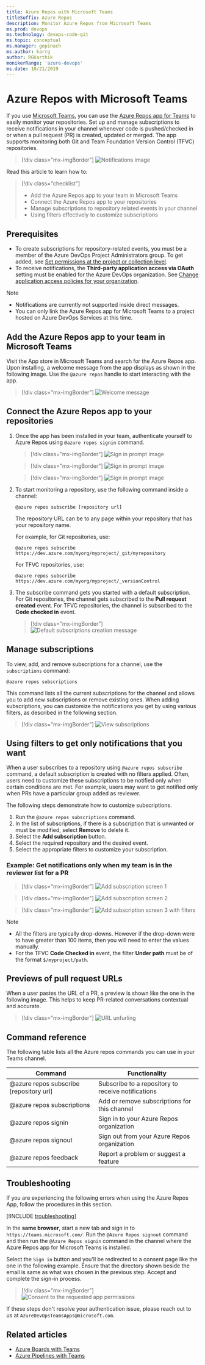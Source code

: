 ```yaml
---
title: Azure Repos with Microsoft Teams
titleSuffix: Azure Repos
description: Monitor Azure Repos from Microsoft Teams
ms.prod: devops
ms.technology: devops-code-git
ms.topic: conceptual
ms.manager: gopinach
ms.author: karrg
author: RGKarthik
monikerRange: 'azure-devops'
ms.date: 10/21/2019
---
```


# Azure Repos with Microsoft Teams

If you use [Microsoft Teams](https://products.office.com/microsoft-teams/group-chat-software), you can use the 
[Azure Repos app for Teams](https://appsource.microsoft.com/product/office/WA200000643) to easily monitor your repositories. 
Set up and manage subscriptions to receive notifications in your channel whenever code is pushed/checked 
in or when a pull request (PR) is created, updated or merged. The app supports monitoring both Git and 
Team Foundation Version Control (TFVC) repositories.

> [!div class="mx-imgBorder"]
> ![Notifications image](_img/integrations-teams/NotificationsCards.png)

Read this article to learn how to: 

> [!div class="checklist"]  
> * Add the Azure Repos app to your team in Microsoft Teams
> * Connect the Azure Repos app to your repositories
> * Manage subscriptions to repository related events in your channel
> * Using filters effectively to customize subscriptions


## Prerequisites

- To create subscriptions for repository-related events, you must be a member of the Azure DevOps Project Administrators group. 
To get added, see [Set permissions at the project or collection level](../../organizations/security/set-project-collection-level-permissions.md).
- To receive notifications, the **Third-party application access via OAuth** setting must be enabled for the Azure DevOps organization. See [Change application 
access policies for your organization](../../organizations/accounts/change-application-access-policies.md).

> [!NOTE]
> * Notifications are currently not supported inside direct messages.
> * You can only link the Azure Repos app for Microsoft Teams to a project hosted on Azure DevOps Services at this time.

## Add the Azure Repos app to your team in Microsoft Teams

Visit the App store in Microsoft Teams and search for the Azure Repos app. Upon installing, a welcome message from the app 
displays as shown in the following image. Use the `@azure repos` handle to start interacting with the app.
   
> [!div class="mx-imgBorder"]
> ![Welcome message](./_img/integrations-teams/welcome.png)


## Connect the Azure Repos app to your repositories

1. Once the app has been installed in your team, authenticate yourself to Azure Repos using `@azure repos signin` command.
   
   > [!div class="mx-imgBorder"]
   > ![Sign in prompt image ](./_img/integrations-teams/SignIn.png)

   > [!div class="mx-imgBorder"]
   > ![Sign in prompt image ](./_img/integrations-teams/SignIn1.png)

   > [!div class="mx-imgBorder"]
   > ![Sign in prompt image ](./_img/integrations-teams/SignIn-Complete.png)


2. To start monitoring a repository, use the following command inside a channel:

   ```
   @azure repos subscribe [repository url]
   ```

   The repository URL can be to any page within your repository that has your repository name.

   For example, for Git repositories, use:

   ```
   @azure repos subscribe https://dev.azure.com/myorg/myproject/_git/myrepository
   ```

   For TFVC repositories, use:

   ```
   @azure repos subscribe https://dev.azure.com/myorg/myproject/_versionControl
   ```

3. The subscribe command gets you started with a default subscription. For Git repositories, the channel gets subscribed to the **Pull request created** event. For TFVC repositories, the channel is subscribed to the **Code checked in** event.

   > [!div class="mx-imgBorder"]
   > ![Default subscriptions creation message](./_img/integrations-teams/Subscriptions-added-confirmation.png)


## Manage subscriptions

To view, add, and remove subscriptions for a channel, use the `subscriptions` command:

```
@azure repos subscriptions    
```

This command lists all the current subscriptions for the channel and allows you to add new subscriptions or remove existing ones. 
When adding subscriptions, you can customize the notifications you get by using various filters, as described in the following section.

> [!div class="mx-imgBorder"]
> ![View subscriptions](./_img/integrations-teams/Subscriptions.png)

## Using filters to get only notifications that you want

When a user subscribes to a repository using `@azure repos subscribe` command, a default subscription is created with no filters applied.
Often, users need to customize these subscriptions to be notified only when certain conditions are met. 
For example, users may want to get notified only when PRs have a particular group added as reviewer. 

The following steps demonstrate how to customize subscriptions.

1.	Run the `@azure repos subscriptions` command.
2.	In the list of subscriptions, if there is a subscription that is unwanted or must be modified, select **Remove** to delete it.
3.	Select the **Add subscription** button.
4.	Select the required repository and the desired event.
5.	Select the appropriate filters to customize your subscription.

### Example: Get notifications only when my team is in the reviewer list for a PR

> [!div class="mx-imgBorder"]
> ![Add subscription screen 1](./_img/integrations-teams/Filters-1.png)

> [!div class="mx-imgBorder"]
> ![Add subscription screen 2](./_img/integrations-teams/Filters-2.png)

> [!div class="mx-imgBorder"]
> ![Add subscription screen 3 with filters](./_img/integrations-teams/Filters-3.png)
    
    
> [!NOTE]
> * All the filters are typically drop-downs. However if the drop-down were to have greater than 100 items, then you will need to enter the values manually.
> * For the TFVC **Code Checked in** event, the filter **Under path** must be of the format `$/myproject/path`.

## Previews of pull request URLs

When a user pastes the URL of a PR, a preview is shown like the one in the following image. This helps to keep PR-related conversations contextual and accurate.

> [!div class="mx-imgBorder"]
> ![URL unfurling](./_img/integrations-teams/URL-Preview.png)

## Command reference

The following table lists all the Azure repos commands you can use in your Teams channel.

|Command	| Functionality |
| -------------------- |----------------|
| @azure repos subscribe [repository url]	| Subscribe to a repository to receive notifications |
| @azure repos subscriptions	| Add or remove subscriptions for this channel |
| @azure repos signin	| Sign in to your Azure Repos organization |
| @azure repos signout	| Sign out from your Azure Repos organization |
| @azure repos feedback	| Report a problem or suggest a feature |

## Troubleshooting

If you are experiencing the following errors when using the Azure Repos App, follow the procedures in this section. 

[!INCLUDE [troubleshooting](./_shared/repos-troubleshoot-authentication.md)]

In the **same browser**, start a new tab and sign in to `https://teams.microsoft.com/`. Run the `@Azure Repos signout` command and then run the `@Azure Repos signin` command in the channel where the Azure Repos app for Microsoft Teams is installed.

Select the `Sign in` button and you'll be redirected to a consent page like the one in the following example. Ensure that the directory shown beside the email is same as what was chosen in the previous step. Accept and complete the sign-in process.

> [!div class="mx-imgBorder"]
> ![Consent to the requested app permissions](_img/troubleshooting/repos-consent-page-teams.png)

If these steps don't resolve your authentication issue, please reach out to us at `AzureDevOpsTeamsApps@microsoft.com`.

## Related articles

- [Azure Boards with Teams](https://aka.ms/AzureBoardsTeamsIntegration)
- [Azure Pipelines with Teams](https://aka.ms/AzurePipelinesTeamsIntegration)
